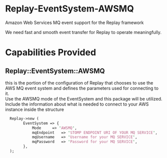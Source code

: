 # Replay-EventSystem-AWSMQ
Amazon Web Services MQ event support for the Replay framework

We need fast and smooth event transfer for Replay to operate meaningfully.

# Capabilities Provided

## Replay::EventSystem::AWSMQ

this is the portion of the configuration of Replay that chooses to use the 
AWS MQ event system and defines the parameters used for connecting to it.  
Use the AWSMQ mode of the EventSystem and this package will be utilized.  
Include the information about what is needed to connect to your AWS
instance inside the structure

```perl
  Replay->new (
        EventSystem => {
            Mode     => 'AWSMQ',
            mqEndpoint   => 'STOMP ENDPOINT URI OF YOUR MQ SERVICE',
            mqUsername   => 'Username for your MQ SERVICE',
            mqPassword   => 'Password for your MQ SERVICE',
        },
  );
```


